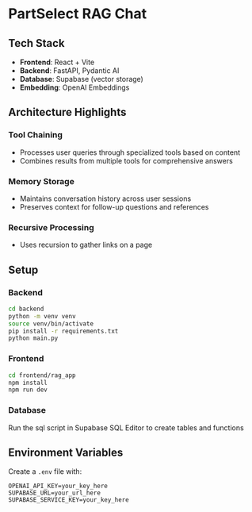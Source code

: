 # PartSelect RAG Chat

## Tech Stack
- **Frontend**: React + Vite
- **Backend**: FastAPI, Pydantic AI
- **Database**: Supabase (vector storage)
- **Embedding**: OpenAI Embeddings

## Architecture Highlights

### Tool Chaining
- Processes user queries through specialized tools based on content
- Combines results from multiple tools for comprehensive answers

### Memory Storage
- Maintains conversation history across user sessions
- Preserves context for follow-up questions and references

### Recursive Processing
- Uses recursion to gather links on a page

## Setup

### Backend
```bash
cd backend
python -m venv venv
source venv/bin/activate
pip install -r requirements.txt
python main.py
```

### Frontend
```bash
cd frontend/rag_app
npm install
npm run dev
```

### Database
Run the sql script in Supabase SQL Editor to create tables and functions

## Environment Variables
Create a `.env` file with:
```
OPENAI_API_KEY=your_key_here
SUPABASE_URL=your_url_here
SUPABASE_SERVICE_KEY=your_key_here
```
